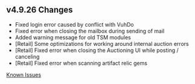 ## v4.9.26 Changes

* Fixed login error caused by conflict with VuhDo
* Fixed error when closing the mailbox during sending of mail
* Added warning message for old TSM modules
* [Retail] Some optimizations for working around internal auction errors
* [Retail] Fixed error when closing the Auctioning UI while posting / canceling
* [Retail] Fixed error when scanning artifact relic gems

[Known Issues](http://support.tradeskillmaster.com/display/KB/TSM4+Currently+Known+Issues)
